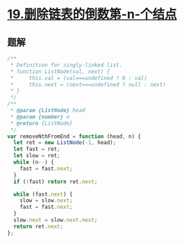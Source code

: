 # [19.删除链表的倒数第-n-个结点](https://leetcode-cn.com/problems/remove-nth-node-from-end-of-list/submissions/)

## 题解

```js
/**
 * Definition for singly-linked list.
 * function ListNode(val, next) {
 *     this.val = (val===undefined ? 0 : val)
 *     this.next = (next===undefined ? null : next)
 * }
 */
/**
 * @param {ListNode} head
 * @param {number} n
 * @return {ListNode}
 */
var removeNthFromEnd = function (head, n) {
  let ret = new ListNode(-1, head);
  let fast = ret;
  let slow = ret;
  while (n--) {
    fast = fast.next;
  }
  if (!fast) return ret.next;

  while (fast.next) {
    slow = slow.next;
    fast = fast.next;
  }
  slow.next = slow.next.next;
  return ret.next;
};
```
